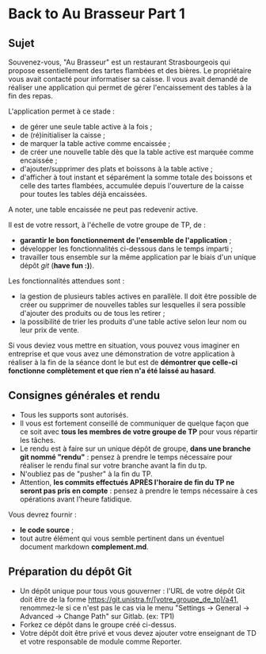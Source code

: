# Back to Au Brasseur Part 1

## Sujet 

Souvenez-vous, "Au Brasseur" est un restaurant Strasbourgeois qui propose essentiellement des tartes flambées et des bières. Le propriétaire vous avait contacté pour informatiser sa caisse. Il vous avait demandé de réaliser une application qui permet de gérer l'encaissement des tables à la fin des repas.

L'application permet à ce stade :
- de gérer une seule table active à la fois ;
- de (ré)initialiser la caisse ;
- de marquer la table active comme encaissée ;
- de créer une nouvelle table dès que la table active est marquée comme encaissée ;
- d'ajouter/supprimer des plats et boissons à la table active ;
- d'afficher à tout instant et séparément la somme totale des boissons et celle des tartes flambées, accumulée depuis l'ouverture de la caisse pour toutes les tables déjà encaissées.

A noter, une table encaissée ne peut pas redevenir active.

Il est de votre ressort, à l'échelle de votre groupe de TP, de :
- **garantir le bon fonctionnement de l'ensemble de l'application** ;
- développer les fonctionnalités ci-dessous dans le temps imparti ;
- travailler tous ensemble sur la même application par le biais d'un unique dépôt *git* (**have fun :)**).

Les fonctionnalités attendues sont :
- la gestion de plusieurs tables actives en parallèle. Il doit être possible de créer ou supprimer de nouvelles tables sur lesquelles il sera possible d'ajouter des produits ou de tous les retirer ;
- la possibilité de trier les produits d'une table active selon leur nom ou leur prix de vente.

Si vous deviez vous mettre en situation, vous pouvez vous imaginer en entreprise et que vous avez une démonstration de votre application à réaliser à la fin de la séance dont le but est de **démontrer que celle-ci fonctionne complètement et que rien n'a été laissé au hasard**.

## Consignes générales et rendu

- Tous les supports sont autorisés.
- Il vous est fortement conseillé de communiquer de quelque façon que ce soit avec **tous les membres de votre groupe de TP** pour vous répartir les tâches.
- Le rendu est à faire sur un unique dépôt de groupe, **dans une branche git nommé "rendu"** : pensez à prendre le temps nécessaire pour réaliser le rendu final sur votre branche avant la fin du tp.
- N'oubliez pas de "pusher" à la fin du TP.
- Attention, **les commits effectués APRÈS l'horaire de fin du TP ne seront pas pris en compte** : pensez à prendre le temps nécessaire à ces opérations avant l'heure fatidique.

Vous devrez fournir : 
- **le code source** ;
- tout autre élément qui vous semble pertinent dans un éventuel document markdown **complement.md**.

## Préparation du dépôt Git

- Un dépôt unique pour tous vous gouverner : l'URL de votre dépôt Git doit être de la forme https://git.unistra.fr/[votre_groupe_de_tp]/a41, renommez-le si ce n'est pas le cas via le menu "Settings -> General -> Advanced -> Change Path" sur Gitlab. (ex: TP1)
- Forkez ce dépôt dans le groupe créé ci-dessus.
- Votre dépôt doit être privé et vous devez ajouter votre enseignant de TD et votre responsable de module comme Reporter.